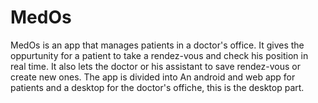 # MedOs
MedOs is an app that manages patients in a doctor's office. It gives the oppurtunity for a patient to take a rendez-vous 
and check his position in real time. It also lets the doctor or his assistant to save rendez-vous or create new ones.
The app is divided into An android and web app for patients and a desktop for the doctor's offiche, this is the  desktop part.
